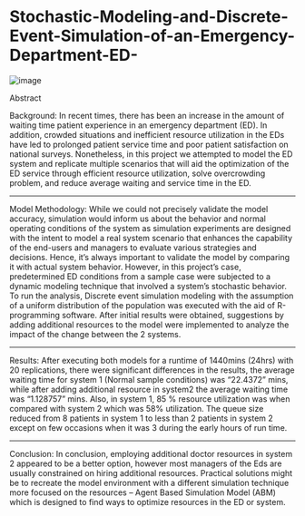 # Stochastic-Modeling-and-Discrete-Event-Simulation-of-an-Emergency-Department-ED-

![image](https://user-images.githubusercontent.com/54616551/234515917-fe929092-5666-45b8-bece-3f5ab2a73885.png)

Abstract

Background: In recent times, there has been an increase in the amount of waiting time patient experience in an emergency department (ED). In addition, crowded situations and inefficient resource utilization in the EDs have led to prolonged patient service time and poor patient satisfaction on national surveys. Nonetheless, in this project we attempted to model the ED system and replicate multiple scenarios that will aid the optimization of the ED service through efficient resource utilization, solve overcrowding problem, and reduce average waiting and service time in the ED.

---

Model Methodology: While we could not precisely validate the model accuracy, simulation would inform us about the behavior and normal operating conditions of the system as simulation experiments are designed with the intent to model a real system scenario that enhances the capability of the end-users and managers to evaluate various strategies and decisions. Hence, it’s always important to validate the model by comparing it with actual system behavior. However, in this project’s case, predetermined ED conditions from a sample case were subjected to a dynamic modeling technique that involved a system’s stochastic behavior. To run the analysis, Discrete event simulation modeling with the assumption of a uniform distribution of the population was executed with the aid of R-programming software. After initial results were obtained, suggestions by adding additional resources to the model were implemented to analyze the impact of the change between the 2 systems. 

---

Results: After executing both models for a runtime of 1440mins (24hrs) with 20 replications, there were significant differences in the results, the average waiting time for system 1 (Normal sample conditions) was “22.4372” mins, while after adding additional resource in system2 the average waiting time was “1.128757” mins. Also, in system 1, 85 % resource utilization was when compared with system 2 which was 58% utilization. The queue size reduced from 8 patients in system 1 to less than 2 patients in system 2 except on few occasions when it was 3 during the early hours of run time.

---

Conclusion: In conclusion, employing additional doctor resources in system 2 appeared to be a better option, however most managers of the Eds are usually constrained on hiring additional resources. Practical solutions might be to recreate the model environment with a different simulation technique more focused on the resources – Agent Based Simulation Model (ABM) which is designed to find ways to optimize resources in the ED or system. 
